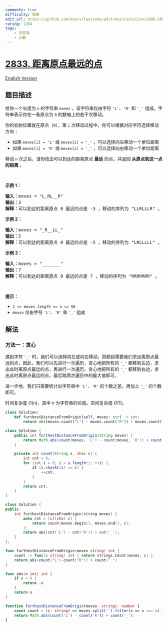 ```yaml
---
comments: true
difficulty: 简单
edit_url: https://github.com/doocs/leetcode/edit/main/solution/2800-2899/2833.Furthest%20Point%20From%20Origin/README.md
rating: 1294
tags:
    - 字符串
    - 计数
---
```


# [2833. 距离原点最远的点](https://leetcode.cn/problems/furthest-point-from-origin)

[English Version](/solution/2800-2899/2833.Furthest%20Point%20From%20Origin/README_EN.md)

## 题目描述

<!-- 这里写题目描述 -->

<p>给你一个长度为 <code>n</code> 的字符串 <code>moves</code> ，该字符串仅由字符 <code>'L'</code>、<code>'R'</code> 和 <code>'_'</code> 组成。字符串表示你在一条原点为 <code>0</code> 的数轴上的若干次移动。</p>

<p>你的初始位置就在原点（<code>0</code>），第 <code>i</code> 次移动过程中，你可以根据对应字符选择移动方向：</p>

<ul>
	<li>如果 <code>moves[i] = 'L'</code> 或 <code>moves[i] = '_'</code> ，可以选择向左移动一个单位距离</li>
	<li>如果 <code>moves[i] = 'R'</code> 或 <code>moves[i] = '_'</code> ，可以选择向右移动一个单位距离</li>
</ul>

<p>移动 <code>n</code> 次之后，请你找出可以到达的距离原点 <strong>最远</strong> 的点，并返回 <strong>从原点到这一点的距离</strong> 。</p>

<p>&nbsp;</p>

<p><strong>示例 1：</strong></p>

<pre>
<strong>输入：</strong>moves = "L_RL__R"
<strong>输出：</strong>3
<strong>解释：</strong>可以到达的距离原点 0 最远的点是 -3 ，移动的序列为 "LLRLLLR" 。
</pre>

<p><strong>示例 2：</strong></p>

<pre>
<strong>输入：</strong>moves = "_R__LL_"
<strong>输出：</strong>5
<strong>解释：</strong>可以到达的距离原点 0 最远的点是 -5 ，移动的序列为 "LRLLLLL" 。
</pre>

<p><strong>示例 3：</strong></p>

<pre>
<strong>输入：</strong>moves = "_______"
<strong>输出：</strong>7
<strong>解释：</strong>可以到达的距离原点 0 最远的点是 7 ，移动的序列为 "RRRRRRR" 。
</pre>

<p>&nbsp;</p>

<p><strong>提示：</strong></p>

<ul>
	<li><code>1 &lt;= moves.length == n &lt;= 50</code></li>
	<li><code>moves</code> 仅由字符 <code>'L'</code>、<code>'R'</code> 和 <code>'_'</code> 组成</li>
</ul>

## 解法

### 方法一：贪心

遇到字符 `'_'` 时，我们可以选择向左或向右移动，而题目需要我们求出离原点最远的点，因此，我们可以先进行一次遍历，贪心地把所有的 `'_'` 都移到左边，求出此时离原点最远的点，再进行一次遍历，贪心地把所有的 `'_'` 都移到右边，求出此时离原点最远的点，最后取两次遍历中的最大值即可。

进一步地，我们只需要统计出字符串中 `'L'`、`'R'` 的个数之差，再加上 `'_'` 的个数即可。

时间复杂度 $O(n)$，其中 $n$ 为字符串的长度。空间复杂度 $O(1)$。

<!-- tabs:start -->

```python
class Solution:
    def furthestDistanceFromOrigin(self, moves: str) -> int:
        return abs(moves.count("L") - moves.count("R")) + moves.count("_")
```

```java
class Solution {
    public int furthestDistanceFromOrigin(String moves) {
        return Math.abs(count(moves, 'L') - count(moves, 'R')) + count(moves, '_');
    }

    private int count(String s, char c) {
        int cnt = 0;
        for (int i = 0; i < s.length(); ++i) {
            if (s.charAt(i) == c) {
                ++cnt;
            }
        }
        return cnt;
    }
}
```

```cpp
class Solution {
public:
    int furthestDistanceFromOrigin(string moves) {
        auto cnt = [&](char c) {
            return count(moves.begin(), moves.end(), c);
        };
        return abs(cnt('L') - cnt('R')) + cnt('_');
    }
};
```

```go
func furthestDistanceFromOrigin(moves string) int {
	count := func(c string) int { return strings.Count(moves, c) }
	return abs(count("L")-count("R")) + count("_")
}

func abs(x int) int {
	if x < 0 {
		return -x
	}
	return x
}
```

```ts
function furthestDistanceFromOrigin(moves: string): number {
    const count = (c: string) => moves.split('').filter(x => x === c).length;
    return Math.abs(count('L') - count('R')) + count('_');
}
```

<!-- tabs:end -->

<!-- end -->
